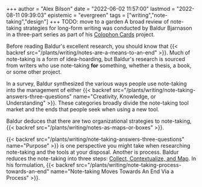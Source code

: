 +++
author = "Alex Bilson"
date = "2022-06-02 11:57:00"
lastmod = "2022-08-11 09:39:03"
epistemic = "evergreen"
tags = ["writing","note-taking","design"]
+++
TODO: move to a garden
A broad review of note-taking strategies for long-form writing was conducted by Baldur Bjarnason in a three-part series as part of his [Colophon Cards](https://www.colophon.cards) project.

Before reading Baldur's excellent research, you should know that {{< backref src="/plants/writing/notes-are-a-means-to-an-end" >}}. Much of note-taking is a form of idea-hoarding, but Baldur's research is sourced from writers who use note-taking **for** something, whether a thesis, a book, or some other project.

In a survey, Baldur synthesized the various ways people use note-taking into the management of either {{< backref src="/plants/writing/note-taking-answers-three-questions" name="Creativity, Knowledge, or Understanding" >}}. These categories broadly divide the note-taking tool market and the ends that people seek when using a new tool.

Baldur deduces that there are two organizational strategies to note-taking, {{< backref src="/plants/writing/notes-as-maps-or-boxes" >}}.

{{< backref src="/plants/writing/note-taking-answers-three-questions" name="Purpose" >}} is one perspective you might take when researching note-taking and the tools at your disposal. Another is process. Baldur reduces the note-taking into three steps: [Collect, Contextualize, and Map](https://www.baldurbjarnason.com/2022/the-different-kinds-of-notes/#collect). In his formulation, {{< backref src="/plants/writing/note-taking-process-towards-an-end" name="Note-taking Moves Towards An End Via a Process" >}}.
